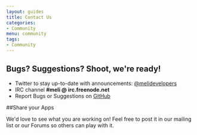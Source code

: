```yaml
---
layout: guides
title: Contact Us
categories: 
- Community
menu: community
tags: 
- Community
---
```


## Bugs? Suggestions? Shoot, we're ready!


- Twitter to stay up-to-date with announcements: [@melidevelopers](https://twitter.com/@melidevelopers)
- IRC channel **#meli @ irc.freenode.net**
- Report Bugs or Suggestions on [GitHub](https://github.com/mercadolibre/api/issues)



##Share your Apps

We'd love to see what you are working on! Feel free to post it in our mailing list or our Forums so others can
play with it.

